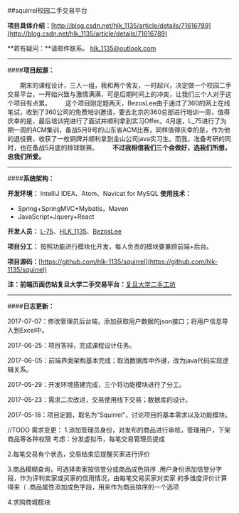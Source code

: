 ##squirrel校园二手交易平台

**项目具体介绍：**[http://blog.csdn.net/hlk_1135/article/details/71616789](http://blog.csdn.net/hlk_1135/article/details/71616789)

**若有疑问：**请邮件联系。
hlk_1135@outlook.com

----------
####**项目起源：**

　　期末的课程设计，三人一组，我和两个舍友，一时起兴，决定做一个校园二手交易平台，一开始兴致与激情满满，可是后期时间上的冲突，让我们三个人对于这个项目有点累。
　　这个项目刚定题两天，BezosLee由于通过了360的网上在线笔试，收到了360公司的免费培训邀请，要去北京的360总部进行培训一周，值得庆幸的是，最后培训完进行了面试并顺利拿到实习Offer。4月底，L_75进行了为期一周的ACM集训，备战5月9号的山东省ACM比赛，同样值得庆幸的是，作为他的退役赛，收获了一枚铜牌并顺利拿到金山公司java实习生。而我，准备考研的同时，也在备战5月底的排球联赛。
　　**不过我相信我们三个会做好，选我们所想，忠我们所爱。**

----------
####**系统架构：**

**开发环境：** IntelliJ IDEA、Atom、Navicat for MySQL
**使用技术：**

 -  Spring+SpringMVC+Mybatis，Maven
 - JavaScript+Jquery+React


**开发人员：** [L-75](http://blog.csdn.net/llwwlql)、[HLK_1135](http://blog.csdn.net/HLK_1135)、[BezosLee](https://www.makeco.cn/)

**项目分工：** 按照功能进行模块化开发，每人负责的模块要兼顾前端+后台。

**项目源码：**[https://github.com/hlk-1135/squirrel](https://github.com/hlk-1135/squirrel)

**注：前端页面仿站复旦大学二手交易平台：**[复旦大学二手工坊](http://www.fudan.market/)

----------
####**日志更新：**

2017-07-07：修改管理员后台端，添加获取用户数据的json接口；将用户信息导入到Excel中。

2017-06-25：项目答辩，完成课程设计任务。

2017-06-05：前端界面架构基本完成；取消数据库中外键，改为java代码实现逻辑关系。

2017-05-29：开发环境搭建完成，三个将功能模块进行了分工。

2017-05-23：需求二次改进，交易使用线下交易；数据库的设计。

2017-05-18：项目定题，取名为“Squirrel”，讨论项目的基本需求以及功能模块。


//TODO
需求变更：
1.添加管理员身份，对发布的商品进行审核，管理用户，下架商品等各种权限
考虑：分发虚拟币，每笔交易管理员提成

2.每笔交易有个状态，交易结束后提醒买家进行评价

3.商品模糊查询，可选择卖家按信誉分或商品成色排序
 .用户身份添加信誉分字段，作为评判卖家或买家的信用情况，由每笔交易买家对卖家
   的多维度评价计算得来（
 .商品属性添加成色字段，用来作为商品排序的一个选项

4.求购商城模块

